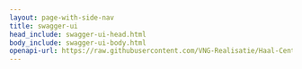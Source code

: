 ```yaml
---
layout: page-with-side-nav
title: swagger-ui
head_include: swagger-ui-head.html
body_include: swagger-ui-body.html
openapi-url: https://raw.githubusercontent.com/VNG-Realisatie/Haal-Centraal-HR-bevragen/develop/specificatie/genereervariant/openapi.yaml
---
```

<div id="swagger-ui"></div>
